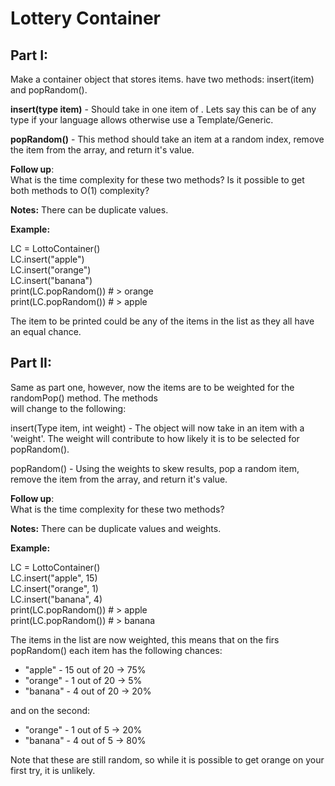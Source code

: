 # Lottery Container

## Part I: 

Make a container object that stores items. have two methods: insert(item) and popRandom().

**insert(type item)** -   Should take in one item of <type>. Lets say this can be of any type if your language allows otherwise use a Template/Generic.

**popRandom()** - This method should take an item at a random index, remove the item from the array, and return it's value.


**Follow up**:  
What is the time complexity for these two methods? Is it possible to get both methods to 
O(1) complexity?

**Notes:**
There can be duplicate values.


**Example:**

LC = LottoContainer()  
LC.insert("apple")  
LC.insert("orange")  
LC.insert("banana")  
print(LC.popRandom())   # > orange  
print(LC.popRandom())   # > apple  

The item to be printed could be any of the items in the list as they all have an equal chance.


## Part II:

Same as part one, however, now the items are to be weighted for the randomPop() method. The methods\
will change to the following:

insert(Type item, int weight) -  The object will now take in an item with a 'weight'. The weight
will contribute to how likely it is to be selected for popRandom().

popRandom() - Using the weights to skew results, pop a random item, remove the item from the array, and return it's value. 


**Follow up**:  
What is the time complexity for these two methods? 

**Notes:**
There can be duplicate values and weights.


**Example:**

LC = LottoContainer()  
LC.insert("apple", 15)  
LC.insert("orange", 1)  
LC.insert("banana", 4)  
print(LC.popRandom())   # > apple  
print(LC.popRandom())   # > banana  

The items in the list are now weighted, this means that on the firs popRandom() each item has the following chances:

* "apple"   - 15 out of 20 -> 75%
* "orange"  - 1 out of 20 -> 5%
* "banana"  - 4 out of 20 -> 20%

and on the second:

* "orange"  - 1 out of 5 -> 20%
* "banana"  - 4 out of 5 -> 80%

Note that these are still random, so while it is possible to get orange on your first try, it is unlikely.
